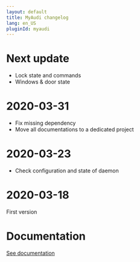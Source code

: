 ```yaml
---
layout: default
title: MyAudi changelog 
lang: en_US
pluginId: myaudi
---
```


# Next update

- Lock state and commands
- Windows & door state

# 2020-03-31

- Fix missing dependency
- Move all documentations to a dedicated project

# 2020-03-23

- Check configuration and state of daemon

# 2020-03-18

First version

# Documentation

[See documentation]({{site.baseurl}}/{{page.pluginId}})
